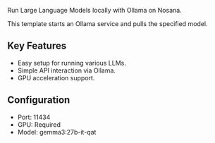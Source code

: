 Run Large Language Models locally with Ollama on Nosana.

This template starts an Ollama service and pulls the specified model.

## Key Features
- Easy setup for running various LLMs.
- Simple API interaction via Ollama.
- GPU acceleration support.

## Configuration
- Port: 11434
- GPU: Required
- Model: gemma3:27b-it-qat 